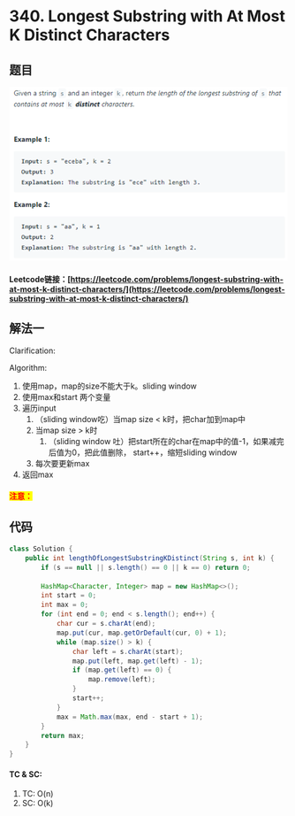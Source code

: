 # 340. Longest Substring with At Most K Distinct Characters

## 题目

![](<../../.gitbook/assets/image (23) (2).png>)

#### Leetcode链接：[https://leetcode.com/problems/longest-substring-with-at-most-k-distinct-characters/](https://leetcode.com/problems/longest-substring-with-at-most-k-distinct-characters/)

## 解法一

Clarification:&#x20;

Algorithm:&#x20;

1. 使用map，map的size不能大于k。sliding window
2. 使用max和start 两个变量
3. 遍历input
   1. （sliding window吃）当map size < k时，把char加到map中
   2. 当map size > k时
      1. （sliding window 吐）把start所在的char在map中的值-1，如果减完后值为0，把此值删除， start++，缩短sliding window&#x20;
   3. 每次要更新max
4. 返回max

#### <mark style="color:red;">注意：</mark>

## 代码

```java
class Solution {
    public int lengthOfLongestSubstringKDistinct(String s, int k) {
        if (s == null || s.length() == 0 || k == 0) return 0;
        
        HashMap<Character, Integer> map = new HashMap<>();
        int start = 0;
        int max = 0;
        for (int end = 0; end < s.length(); end++) {
            char cur = s.charAt(end);
            map.put(cur, map.getOrDefault(cur, 0) + 1);
            while (map.size() > k) {
                char left = s.charAt(start);
                map.put(left, map.get(left) - 1);
                if (map.get(left) == 0) {
                    map.remove(left);
                }
                start++;
            }
            max = Math.max(max, end - start + 1);
        }
        return max;
    }
}
```

#### TC & SC:&#x20;

1. TC: O(n)
2. SC: O(k)

